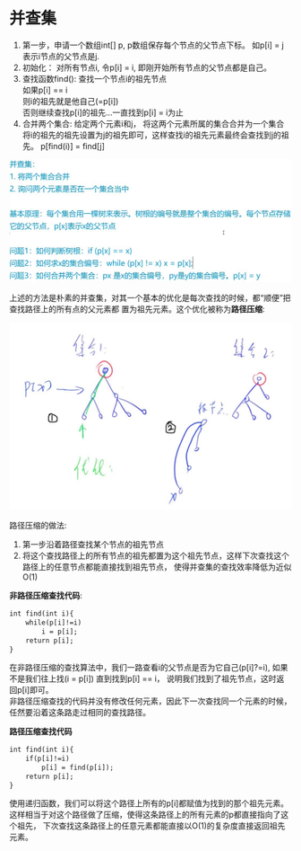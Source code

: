 # 并查集
1. 第一步，申请一个数组int[] p, p数组保存每个节点的父节点下标。 如p[i] = j 表示i节点的父节点是j.
2. 初始化： 对所有节点i, 令p[i] = i, 即刚开始所有节点的父节点都是自己。
3. 查找函数find(): 查找一个节点i的祖先节点<br>
如果p[i] == i<br>
则i的祖先就是他自己(=p[i])<br>
否则继续查找p[i]的祖先...一直找到p[i] = i为止
4. 合并两个集合: 给定两个元素i和j， 将这两个元素所属的集合合并为一个集合<br>
将i的祖先的祖先设置为j的祖先即可，这样查找i的祖先元素最终会查找到j的祖先。
p[find(i)] = find[j]


![](pics/并查集的构建.JPG)

上述的方法是朴素的并查集，对其一个基本的优化是每次查找的时候，都“顺便”把查找路径上的所有点的父元素都
置为祖先元素。这个优化被称为**路径压缩**:

![](pics/优化.JPG)

路径压缩的做法:
1. 第一步沿着路径查找某个节点的祖先节点
2. 将这个查找路径上的所有节点的祖先都置为这个祖先节点，这样下次查找这个路径上的任意节点都能直接找到祖先节点，
使得并查集的查找效率降低为近似O(1)</br>

**非路径压缩查找代码**:
```
int find(int i){
    while(p[i]!=i)
        i = p[i];
    return p[i];
}
```
在非路径压缩的查找算法中，我们一路查看i的父节点是否为它自己(p[i]?=i), 如果不是我们往上找(i = p[i])
直到找到p[i] == i， 说明我们找到了祖先节点，这时返回p[i]即可。<br>
非路径压缩查找的代码并没有修改任何元素，因此下一次查找同一个元素的时候，任然要沿着这条路走过相同的查找路径。

**路径压缩查找代码**
```
int find(int i){
    if(p[i]!=i)
        p[i] = find(p[i]);
    return p[i];
}
```
使用递归函数，我们可以将这个路径上所有的p[i]都赋值为找到的那个祖先元素。<br>
这样相当于对这个路径做了压缩，使得这条路径上的所有元素的p都直接指向了这个祖先，
下次查找这条路径上的任意元素都能直接以O(1)的复杂度直接返回祖先元素。

